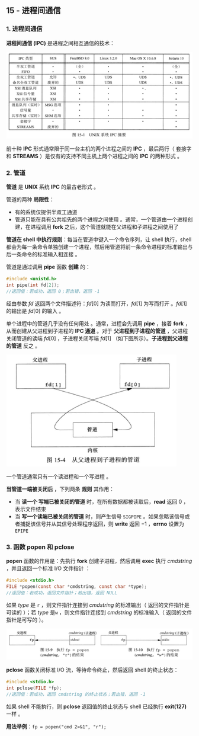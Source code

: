 ## 15 - 进程间通信

### 1. 进程间通信

**进程间通信 (IPC)** 是进程之间相互通信的技术：

![](./img/15-429.png)

前十种 **IPC** 形式通常限于同一台主机的两个进程之间的 **IPC** ，最后两行（ 套接字和 **STREAMS** ）是仅有的支持不同主机上两个进程之间的 **IPC** 的两种形式 。

### 2. 管道

**管道** 是 **UNIX** 系统 **IPC** 的最古老形式 。

管道的两种 **局限性**：

- 有的系统仅提供半双工通道
- 管道只能在具有公共祖先的两个进程之间使用 。通常，一个管道由一个进程创建，在进程调用 **fork** 之后，这个管道就能在父进程和子进程之间使用了

**管道在 shell 中执行规则**：每当在管道中键入一个命令序列，让 shell 执行，shell 都会为每一条命令单独创建一个进程，然后用管道将前一条命令进程的标准输出与后一条命令的标准输入相连接 。

管道是通过调用 **pipe** 函数 **创建** 的：

```c
#include <unistd.h>
int pipe(int fd[2]);
//返回值：若成功，返回 0；若出错，返回 -1
```

经由参数 $fd$ 返回两个文件描述符：$fd[0]$ 为读而打开，$fd[1]$ 为写而打开 。$fd[1]$ 的输出是 $fd[0]$ 的输入 。

单个进程中的管道几乎没有任何用处 。通常，进程会先调用 **pipe** ，接着 **fork** ，从而创建从父进程到子进程的 **IPC 通道** 。对于 **父进程到子进程的管道** ，父进程关闭管道的读端 $fd[0]$ ，子进程关闭写端 $fd[1]$ （如下图所示）。**子进程到父进程的管道** 反之 。

![](./img/15-431.png)

一个管道通常只有一个读进程和一个写进程 。

**当管道一端被关闭后** ，下列两条 **规则** 其作用：

- 当 **读一个 写端已被关闭的管道** 时，在所有数据都被读取后，**read** 返回 $0$ ，表示文件结束
- 当 **写一个读端已被关闭的管道** 时，则产生信号 `SIGPIPE` 。如果忽略该信号或者捕捉该信号并从其信号处理程序返回，则 **write** 返回 $-1$ ，**errno** 设置为 `EPIPE` 

### 3. 函数 popen 和 pclose

**popen** 函数的作用是：先执行 **fork** 创建子进程，然后调用 **exec** 执行 $cmdstring$ ，并且返回一个标准 I/O 文件指针 ：

```c
#include <stdio.h>
FILE *popen(const char *cmdstring, const char *type);
//返回值：若成功，返回文件指针；若出错，返回 NULL
```

如果 $type$ 是 `r` ，则文件指针连接到 $cmdstring$ 的标准输出（ 返回的文件指针是可读的 ）；若 $type$ 是`w` ，则文件指针连接到 $cmdstring$ 的标准输入（ 返回的文件指针是可写的 ）。

![](./img/15-436.png)

**pclose** 函数关闭标准 I/O 流，等待命令终止，然后返回 shell 的终止状态：

```c
#include <stdio.h>
int pclose(FILE *fp);
//返回值：若成功，返回 cmdstring 的终止状态；若出错，返回 -1
```

如果 shell 不能执行，则 **pclose** 返回值的终止状态与 shell 已经执行 **exit(127)** 一样 。

**用法举例**：`fp = popen("cmd 2>&1", "r");`



